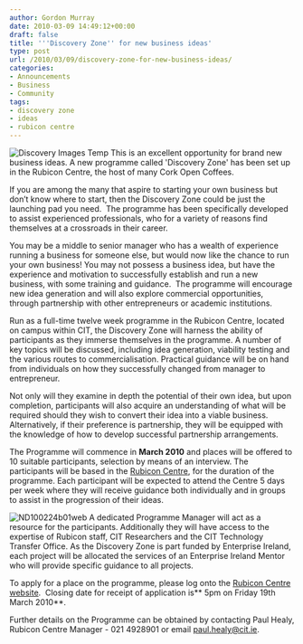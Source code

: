 ```yaml
---
author: Gordon Murray
date: 2010-03-09 14:49:12+00:00
draft: false
title: '''Discovery Zone'' for new business ideas'
type: post
url: /2010/03/09/discovery-zone-for-new-business-ideas/
categories:
- Announcements
- Business
- Community
tags:
- discovery zone
- ideas
- rubicon centre
---
```


![Discovery Images Temp](/wp-content/uploads/2010/03/Discovery-Images-Temp.jpg)
This is an excellent opportunity for brand new business ideas. A new programme called 'Discovery Zone' has been set up in the Rubicon Centre, the host of many Cork Open Coffees.

If you are among the many that aspire to starting your own business but don’t know where to start, then the Discovery Zone could be just the launching pad you need.  The programme has been specifically developed to assist experienced professionals, who for a variety of reasons find themselves at a crossroads in their career.

You may be a middle to senior manager who has a wealth of experience running a business for someone else, but would now like the chance to run your own business! You may not possess a business idea, but have the experience and motivation to successfully establish and run a new business, with some training and guidance.  The programme will encourage new idea generation and will also explore commercial opportunities, through partnership with other entrepreneurs or academic institutions.

Run as a full-time twelve week programme in the Rubicon Centre, located on campus within CIT, the Discovery Zone will harness the ability of participants as they immerse themselves in the programme. A number of key topics will be discussed, including idea generation, viability testing and the various routes to commercialisation. Practical guidance will be on hand from individuals on how they successfully changed from manager to entrepreneur.

Not only will they examine in depth the potential of their own idea, but upon completion, participants will also acquire an understanding of what will be required should they wish to convert their idea into a viable business.  Alternatively, if their preference is partnership, they will be equipped with the knowledge of how to develop successful partnership arrangements.

The Programme will commence in **March 2010** and places will be offered to 10 suitable participants, selection by means of an interview. The participants will be based in the [Rubicon Centre](http://www.rubiconcentre.ie), for the duration of the programme. Each participant will be expected to attend the Centre 5 days per week where they will receive guidance both individually and in groups to assist in the progression of their ideas.

![ND100224b01web](/wp-content/uploads/2010/03/ND100224b01web1.jpg)
A dedicated Programme Manager will act as a resource for the participants. Additionally they will have access to the expertise of Rubicon staff, CIT Researchers and the CIT Technology Transfer Office. As the Discovery Zone is part funded by Enterprise Ireland, each project will be allocated the services of an Enterprise Ireland Mentor who will provide specific guidance to all projects.

To apply for a place on the programme, please log onto the [Rubicon Centre website](http://www.rubiconcentre.ie).  Closing date for receipt of application is** 5pm on Friday 19th March 2010**.

Further details on the Programme can be obtained by contacting Paul Healy, Rubicon Centre Manager - 021 4928901 or email paul.healy@cit.ie.
